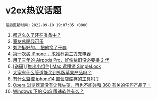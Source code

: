 # v2ex热议话题

`最后更新时间：2022-09-10 19:07:05 +0800`

1. [都这么久了还在准备中？](https://www.v2ex.com/t/878983)
1. [室友总喝我可乐](https://www.v2ex.com/t/878993)
1. [刘海挺好的， 把他换了干嘛](https://www.v2ex.com/t/879058)
1. [第一次买 iPhone ，求推荐第三方充电器](https://www.v2ex.com/t/878996)
1. [用了三年的 Airpods Pro，好像依旧没必要换 2 代](https://www.v2ex.com/t/879052)
1. [[送码] [推出小组件] Mac 远程锁 SimpleLock](https://www.v2ex.com/t/879062)
1. [大家有什么管道能买到外版苹果产品吗？](https://www.v2ex.com/t/879053)
1. [有什么监控 iphone14 直营店库存的工具吗？](https://www.v2ex.com/t/878988)
1. [Opera 浏览器真没有让我失望，再也不能碰和 360 有关的任何产品了！](https://www.v2ex.com/t/879133)
1. [Windows 下的 QoS 限速软件有么？](https://www.v2ex.com/t/878997)


